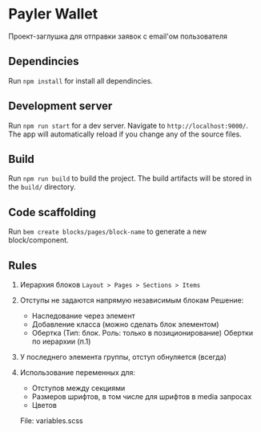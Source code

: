 # Payler Wallet

Проект-заглушка для отправки заявок с email'ом пользователя

## Dependincies

Run `npm install` for install all dependincies.

## Development server

Run `npm run start` for a dev server. Navigate to `http://localhost:9000/`. The app will automatically reload if you change any of the source files.

## Build

Run `npm run build` to build the project. The build artifacts will be stored in the `build/` directory.

## Code scaffolding

Run `bem create blocks/pages/block-name` to generate a new block/component.

## Rules

1. Иерархия блоков `Layout > Pages > Sections > Items`

2. Отступы не задаются напрямую независимым блокам
   Решение:
   - Наследование через элемент
   - Добавление класса (можно сделать блок элементом)
   - Обертка (Тип: блок. Роль: только в позиционирование) Обертки по иерархии (п.1)

3. У последнего элемента группы, отступ обнуляется (всегда)

4. Использование переменных для:
   - Отступов между секциями
   - Размеров шрифтов, в том числе для шрифтов в media запросах
   - Цветов
   
   File: variables.scss